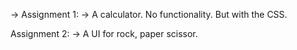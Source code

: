 -> Assignment 1:
-> A calculator. No functionality. But with the CSS.

Assignment 2: 
-> A UI for rock, paper scissor. 
